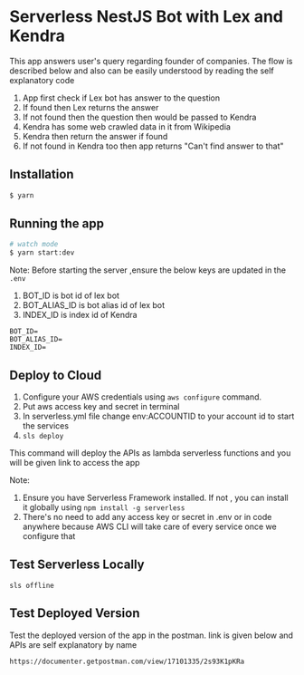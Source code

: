 # Serverless NestJS Bot with Lex and Kendra
This app answers user's query regarding founder of companies. The flow is described below and also can be easily understood by reading the self explanatory code
1. App first check if Lex bot has answer to the question
2. If found then Lex returns the answer
3. If not found then the question then would be passed to Kendra
4. Kendra has some web crawled data in it from Wikipedia
5. Kendra then return the answer if found
6. If not found in Kendra too then app returns "Can't find answer to that"

## Installation

```bash
$ yarn
```

## Running the app

```bash
# watch mode
$ yarn start:dev
```

Note: Before starting the server ,ensure the below keys are updated in the `.env`
1. BOT_ID is bot id of lex bot
2. BOT_ALIAS_ID is bot alias id of lex bot
3. INDEX_ID is index id of Kendra
```
BOT_ID=
BOT_ALIAS_ID=
INDEX_ID=
```

## Deploy to Cloud

1. Configure your AWS credentials using `aws configure` command.
2. Put aws access key and secret in terminal
3. In serverless.yml file change env:ACCOUNTID to your account id to start the services
2. `sls deploy`

This command will deploy the APIs as lambda serverless functions and you will be given link to access the app

Note: 
1. Ensure you have Serverless Framework installed. If not , you can install it globally using `npm install -g serverless`
2. There's no need to add any access key or secret in .env or in code anywhere because AWS CLI will take care of every service once we configure that



## Test Serverless Locally

`sls offline`


## Test Deployed Version

Test the deployed version of the app in the postman. link is given below and APIs are self explanatory by name
```
https://documenter.getpostman.com/view/17101335/2s93K1pKRa
```
